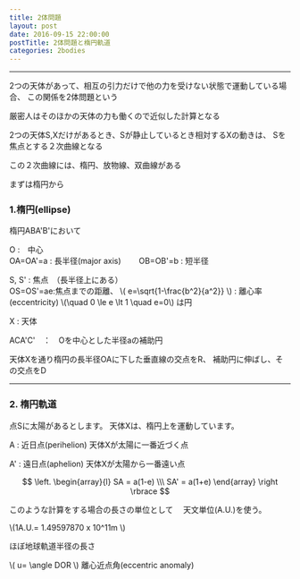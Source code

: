 ```yaml
---
title: 2体問題
layout: post
date: 2016-09-15 22:00:00
postTitle: 2体問題と楕円軌道
categories: 2bodies
---
```


-------

2つの天体があって、相互の引力だけで他の力を受けない状態で運動している場合、
この関係を2体問題という

厳密人はそのほかの天体の力も働くので近似した計算となる

2つの天体S,Xだけがあるとき、Sが静止しているとき相対するXの動きは、
Sを焦点とする２次曲線となる

この２次曲線には、楕円、放物線、双曲線がある

まずは楕円から

### 1.楕円(ellipse)

<div id="svg01"></div>

楕円ABA'B'において

O :　中心  
OA=OA'=a : 長半径(major axis)　　
OB=OB'=b : 短半径

S, S' : 焦点　（長半径上にある）  
OS=OS'=ae:焦点までの距離、
\\( e=\sqrt{1-\frac{b^2}{a^2}} \\) : 離心率(eccentricity)
\\(\quad 0 \le e \lt 1 \quad e=0\\)   は円

X : 天体

ACA'C'　：　Oを中心とした半径aの補助円

天体Xを通り楕円の長半径OAに下した垂直線の交点をR、
補助円に伸ばし、その交点をD


---------

### 2. 楕円軌道

点Sに太陽があるとします。
天体Xは、楕円上を運動しています。

A : 近日点(perihelion) 天体Xが太陽に一番近づく点

A' : 遠日点(aphelion) 天体Xが太陽から一番遠い点

$$
\left.
\begin{array}{l}
SA = a(1-e) \\\
SA' = a(1+e)
\end{array}
\right
\rbrace
$$

このような計算をする場合の長さの単位として　
天文単位(A.U.)を使う。

\\(1A.U.= 1.49597870 x 10^11m \\)

ほぼ地球軌道半径の長さ

\\( u= \angle DOR \\) 離心近点角(eccentric anomaly)



<script src="//code.jquery.com/jquery-1.11.3.js"></script>
<script src="{{site.url}}/js/three.js"></script>
<script src="{{site.url}}/js/celestial-calc.js"></script>
<script src="https://dl.dropboxusercontent.com/u/3587259/Code/Threejs/OrbitControls.js"></script>
<script src="http://d3js.org/d3.v3.js"></script>
<script src="{{site.url}}/js/d3draws.js"></script>
<script type="text/javascript" src="http://cdn.mathjax.org/mathjax/latest/MathJax.js?config=TeX-AMS-MML_SVG"></script>
<script src="https://cdn.rawgit.com/google/code-prettify/master/loader/run_prettify.js?skin=sons-of-obsidian"></script>
<script type="text/javascript">
var $window = $(window)
  // make code pretty
  $('pre').addClass('prettyprint');
  $('pre').css({"background":"#111",
                 "font-size":"1.05em",
                    "border":"0px"}
                );
  $('code').css({"font-size":"1.05em","color":"#f00"});
  $('canvas').css({"background":"#fff"});

var height = 600,
    width  = 700;
var pi2 = Math.PI * 2;
var pi = Math.PI;
var aDegree = Math.PI / 180;
var decStep = Math.PI / 18;

var xScale = d3.scale.linear()
               .domain([-width/2,width/2])
               .range([0,width]);
var yScale = d3.scale.linear()
               .domain([0,height])
               .range([height/2,-height/2]);

var svg01 = d3.select("#svg01")
              .append("svg")               
              .attr("height",height)
              .attr("width",width)
              .style("background","#000");

var ellipseData01 = [
{"cx":0,"cy":0,"rx":250,"ry":250,"stroke":"#0f0","fillColor":"none"},
//{"cx":0,"cy":0,"rx":250,"ry":200,"stroke":"#fff","fillColor":"none"} 
];

drawEllipse(svg01,ellipseData01,xScale,yScale);            

// ellipse 
pathData01 = []; 
pathAttrs01 = {"stroke":"#fff","fillColor":"none"}; 

var e = 0.60;
var f = 250 *e;
for (var i=0; i<pi2; i+=aDegree){
  var r = 250* (1 - e*e) / ( 1 + e * Math.cos(i) );
  var x = r * Math.cos(i) + e*250;
  var y = r * Math.sin(i);
  pathData01.push( new Point(x,y) );
}

drawPath(svg01,pathData01,pathAttrs01,xScale,yScale);

// line a 
pathData01 = []; 
for (var i=0; i<180; i++){
  var x = i;
  var theta_ = aDegree*i;
  var y = 20 * Math.sin(theta_) ;
  pathData01.push( new Point(x,y) );
}

var xScale011 = d3.scale.linear()
               .domain([0,180])
               .range([100,350]);

drawPath(svg01,pathData01,pathAttrs01,xScale011,yScale);

// line ae
var xScale011 = d3.scale.linear()
               .domain([0,180])
               .range([350-f,350]);
var yScale011 = d3.scale.linear()
               .domain([0,height])
               .range([height/2,height]);

drawPath(svg01,pathData01,pathAttrs01,xScale011,yScale011);

// line b
pathData01 = []; 
for (var i=90; i<270; i++){
  var y = i;
  var theta_ = aDegree*i;
  var x = 20 * Math.cos(theta_) ;
  pathData01.push( new Point(x,y) );
}
var xScale011 = d3.scale.linear()
               .domain([-20,0])
               .range([330,350]);
var yScale011 = d3.scale.linear()
               .domain([90,270])
               .range([300,500]);

drawPath(svg01,pathData01,pathAttrs01,xScale011,yScale011);


var theta = aDegree * 109;
var r = 250* (1 - e*e) / ( 1 + e * Math.cos(theta) );
var x = r * Math.cos(theta) + e*250;
var y = r * Math.sin(theta);

var lineData01 = [
{"x1":-250,"y1":0,"x2":250,"y2":0,"stroke":"#fff"},
{"x1":0,"y1":-200,"x2":0,"y2":200,"stroke":"#fff"},
{"x1":0,"y1":0,
 "x2":250*Math.cos(aDegree*70),"y2":250*Math.sin(aDegree*70),
 "stroke":"#fff"},
{"x1":250*Math.cos(aDegree*70),"y1":0,
 "x2":250*Math.cos(aDegree*70),"y2":250*Math.sin(aDegree*70),
 "stroke":"#fff"},
{"x1":250*e,"y1":0,"x2":x,"y2":y,
 "stroke":"#fff"}

];    
drawLine(svg01,lineData01,xScale,yScale);

circleData01 = [
{"cx":0,"cy":0,"r":4,"stroke":"#fff","fillColor":"#fff"},
{"cx":-f,"cy":0,"r":4,"stroke":"#fff","fillColor":"#fff"},
{"cx":f,"cy":0,"r":4,"stroke":"#fff","fillColor":"#fff"},
{"cx":-250,"cy":0,"r":4,"stroke":"#fff","fillColor":"#fff"},
{"cx":250,"cy":0,"r":4,"stroke":"#fff","fillColor":"#fff"},
{"cx":250*Math.cos(aDegree*70),"cy":0,"r":4,"stroke":"#fff","fillColor":"#fff"},
{"cx":250*Math.cos(aDegree*70),"cy":250*Math.sin(aDegree*70),"r":4,"stroke":"#fff","fillColor":"#fff"},
{"cx":x,"cy":y,"r":4,"stroke":"#fff","fillColor":"#fff"},
{"cx":0,"cy":-200,"r":4,"stroke":"#fff","fillColor":"#fff"},
{"cx":0,"cy":200,"r":4,"stroke":"#fff","fillColor":"#fff"},
];

drawCircle(svg01,circleData01,xScale,yScale);

var mathData01 = [
{"x":5,"y":30,"text":"O","fontSize":16},
{"x":-265,"y":30,"text":"A'","fontSize":16},
{"x":255,"y":30,"text":"A","fontSize":16},
{"x":-f,"y":30,"text":"S'","fontSize":16},
{"x":f,"y":30,"text":"S","fontSize":16},
{"x":250*Math.cos(aDegree*70),"y":30,"text":"R","fontSize":16},
{"x":250*Math.cos(aDegree*70)+5,"y":240,"text":"X","fontSize":16},
{"x":250*Math.cos(aDegree*70)+5,"y":285,"text":"D","fontSize":16},
{"x":-5,"y":300,"text":"C","fontSize":16},
{"x":-5,"y":-220,"text":"C'","fontSize":16},
{"x":-5,"y":255,"text":"B","fontSize":16},
{"x":-5,"y":-175,"text":"B'","fontSize":16},
{"x":-125,"y":70,"text":"a","fontSize":16},
{"x":-80,"y":10,"text":"ae","fontSize":16},
{"x":f-5,"y":130,"text":"r","fontSize":16},
{"x":f+5,"y":75,"text":"$$f$$","fontSize":16},
{"x":30,"y":70,"text":"u","fontSize":16},
{"x":-40,"y":-50,"text":"b","fontSize":16},

];
    
drawMathjax(svg01,mathData01,xScale,yScale);

// line r
pathData01 = [
  {"x":250*Math.cos(aDegree*70),"y":y},
  {"x":f-55,"y":175},
  {"x":f-40,"y":150},
  {"x":f-18,"y":100},
  {"x":f-10,"y":75},
  {"x":f -5,"y":50},
  {"x":250*e,"y":0},
];
pathAttrs011 = {"stroke":"#fff","fillColor":"none","interpolate":"basis"}; 

drawPath(svg01,pathData01,pathAttrs011,xScale,yScale);

var vecData01 = [
{"x1":80,"y1":200,"angles":170,"length":60,"stroke":"#fff"},
];    

drawVectorA(svg01,vecData01,xScale,yScale);

</script>